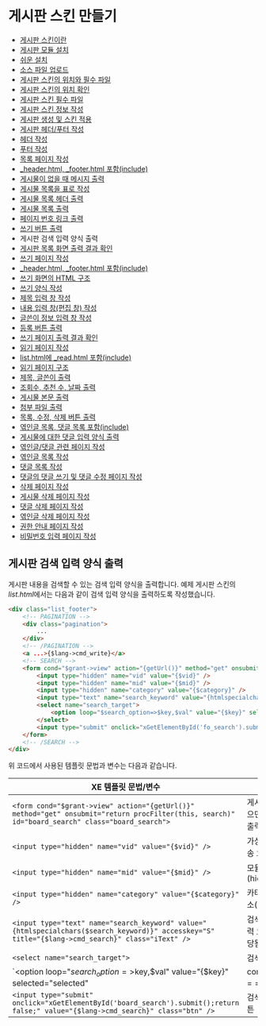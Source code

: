 # 게시판 스킨 만들기

- [게시판 스킨이란](../../01_about_board_skin)
- [게시판 모듈 설치](../../02_install_board_module)
 - [쉬운 설치](../../02_install_board_module/autoinstall)
 - [소스 파일 업로드](../../02_install_board_module/upload_sources)
- [게시판 스킨의 위치와 필수 파일](../../03_board_skin_structure)
 - [게시판 스킨의 위치 확인](../../03_board_skin_structure/confirm_directory)
 - [게시판 스킨 필수 파일](../../03_board_skin_structure/required_files)
- [게시판 스킨 정보 작성](../../04_write_board_skin_info)
- [게시판 생성 및 스킨 적용](../../05_make_board_n_apply_skin)
- [게시판 헤더/푸터 작성](../../06_write_header_n_footer)
 - [헤더 작성](../../06_write_header_n_footer/write_header)
 - [푸터 작성](../../06_write_header_n_footer/write_footer)
- [목록 페이지 작성](../)
 - [_header.html, _footer.html 포함(include)](../include_header_n_footer)
 - [게시물이 없을 때 메시지 출력](../show_message_when_no_document)
 - [게시물 목록을 표로 작성](../listing_documents)
 - [게시물 목록 헤더 출력](../print_list_header)
 - [게시물 목록 출력](../print_list)
 - [페이지 번호 링크 출력](../print_page_no)
 - [쓰기 버튼 출력](../print_write_btn)
 - 게시판 검색 입력 양식 출력
 - [게시판 목록 화면 출력 결과 확인](../confirm_print_list)
- [쓰기 페이지 작성](../../08_write_writing_page)
 - [_header.html, _footer.html 포함(include)](../../08_write_writing_page/include_header_n_footer)
 - [쓰기 화면의 HTML 구조](../../08_write_writing_page/html_structure_write_form)
 - [쓰기 양식 작성](../../08_write_writing_page/write_writing_form)
 - [제목 입력 창 작성](../../08_write_writing_page/write_title_form)
 - [내용 입력 창(편집 창) 작성](../../08_write_writing_page/write_input_form)
 - [글쓴이 정보 입력 창 작성](../../08_write_writing_page/write_author_form)
 - [등록 버튼 출력](../../08_write_writing_page/print_write_btn)
 - [쓰기 페이지 출력 결과 확인](../../08_write_writing_page/confirm_write_form)
- [읽기 페이지 작성](../../09_write_reading_page)
 - [list.html에 _read.html 포함(include)](../../09_write_reading_page/include_header_n_footer)
 - [읽기 페이지 구조](../../09_write_reading_page/structure_read_form)
 - [제목, 글쓴이 출력](../../09_write_reading_page/print_title_n_author)
 - [조회수, 추천 수, 날짜 출력](../../09_write_reading_page/print_num_list)
 - [게시물 본문 출력](../../09_write_reading_page/print_content)
 - [첨부 파일 출력](../../09_write_reading_page/print_attach_files)
 - [목록, 수정, 삭제 버튼 출력](../../09_write_reading_page/print_btns)
 - [엮인글 목록, 댓글 목록 포함(include)](../../09_write_reading_page/include_trackback_n_comment_list)
 - [게시물에 대한 댓글 입력 양식 출력](../../09_write_reading_page/print_input_comment_form)
- [엮인글/댓글 관련 페이지 작성](../../10_write_trackback_n_comment_page)
 - [엮인글 목록 작성](../../10_write_trackback_n_comment_page/write_trackback_form)
 - [댓글 목록 작성](../../10_write_trackback_n_comment_page/write_comment_form)
 - [댓글의 댓글 쓰기 및 댓글 수정 페이지 작성](../../10_write_trackback_n_comment_page/write_recomment_n_edit_form)
- [삭제 페이지 작성](../../11_write_deleting_page)
 - [게시물 삭제 페이지 작성](../../11_write_deleting_page/write_delete_document_form)
 - [댓글 삭제 페이지 작성](../../11_write_deleting_page/write_delete_comment_form)
 - [엮인글 삭제 페이지 작성](../../11_write_deleting_page/write_delete_trackback_form)
- [권한 안내 페이지 작성](../../12_write_grant_page)
- [비밀번호 입력 페이지 작성](../../13_write_password_page)

## 게시판 검색 입력 양식 출력

게시판 내용을 검색할 수 있는 검색 입력 양식을 출력합니다. 예제 게시판 스킨의 *list.html*에서는 다음과 같이 검색 입력 양식을 출력하도록 작성했습니다.

```html
<div class="list_footer">
    <!-- PAGINATION -->
    <div class="pagination">
        ...
    </div>
    <!-- /PAGINATION -->
    <a ...>{$lang->cmd_write}</a>
    <!-- SEARCH -->
    <form cond="$grant->view" action="{getUrl()}" method="get" onsubmit="return procFilter(this, search)" class="board_search">
        <input type="hidden" name="vid" value="{$vid}" />
        <input type="hidden" name="mid" value="{$mid}" />
        <input type="hidden" name="category" value="{$category}" />
        <input type="text" name="search_keyword" value="{htmlspecialchars($search_keyword)}" accesskey="S" title="{$lang->cmd_search}" class="iText" />
        <select name="search_target">
            <option loop="$search_option=>$key,$val" value="{$key}" selected="selected"|cond="$search_target==$key">{$val}</option>
        </select>
        <input type="submit" onclick="xGetElementById('fo_search').submit();return false;" value="{$lang->cmd_search}" class="btn" />
    </form>
    <!-- /SEARCH -->
</div>
```

위 코드에서 사용된 템플릿 문법과 변수는 다음과 같습니다.

|XE 템플릿 문법/변수|설명|
|---|---|
|`<form cond="$grant->view" action="{getUrl()}" method="get" onsubmit="return procFilter(this, search)" id="board_search" class="board_search">`|게시물 열람 권한이 있으면 검색 입력 양식을 출력|
|`<input type="hidden" name="vid" value="{$vid}" />`|가상 사이트 아이디 전송 요소(hidden type)|
|`<input type="hidden" name="mid" value="{$mid}" />`|모듈 아이디 전송 요소(hidden type)|
|`<input type="hidden" name="category" value="{$category}" />`|카테고리 정보 전송 요소(hidden type)|
|`<input type="text" name="search_keyword" value="{htmlspecialchars($search_keyword)}" accesskey="S" title="{$lang->cmd_search}" class="iText" />`|검색 키워드 입력 및 출력 요소. 접근키 **S**가 할당됨.|
|`<select name="search_target">`|검색 범위 선택 컨트롤|
|`<option loop="$search_option=>$key,$val" value="{$key}" selected="selected"|cond="$search_target==$key">{$val}</option>`|검색 범위 옵션 출력|
|`<input type="submit" onclick="xGetElementById('board_search').submit();return false;" value="{$lang->cmd_search}" class="btn" />`|검색 입력 양식 전송 버튼|
